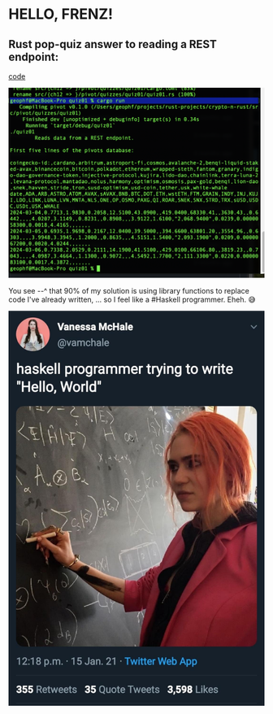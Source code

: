 # HELLO, FRENZ!

## Rust pop-quiz answer to reading a REST endpoint: 

[code](https://github.com/logicalgraphs/crypto-n-rust/blob/pivot-quiz-01-answer/src/pivot/quizzes/quiz01/answer01.rs)

![Reading a REST endpoint](imgs/roff.png)

You see --^ that 90% of my solution is using library functions to replace code 
I've already written, ... so I feel like a #Haskell programmer. Eheh. 😅

!["Hello, world!" in Haskell](imgs/haskell-hello-world.JPG)
